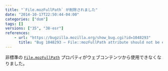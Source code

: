```yaml
---
title: "`File.mozFullPath` が削除されました"
date: "2014-10-17T22:50:44-04:00"
categories: ["dom"]
tags: []
versions: ["35", "38-esr"]
references:
    - url: "https://bugzilla.mozilla.org/show_bug.cgi?id=1048293"
      title: "Bug 1048293 – File::mozFullPath attribute should not be exposed to content."
---
```

非標準の [`File.mozFullPath`](https://developer.mozilla.org/docs/Web/API/File.mozFullPath) プロパティがウェブコンテンツから使用できなくなりました。
